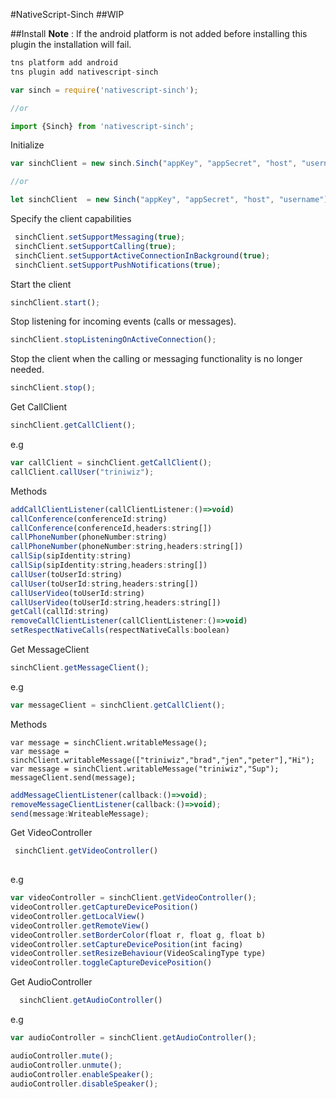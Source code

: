 #NativeScript-Sinch
##WIP

##Install
**Note** : If the android platform is not added before installing this plugin the installation will fail.

```js
tns platform add android 
tns plugin add nativescript-sinch
```


```js
var sinch = require('nativescript-sinch');

//or

import {Sinch} from 'nativescript-sinch';
```
Initialize 
```js
var sinchClient = new sinch.Sinch("appKey", "appSecret", "host", "username");

//or

let sinchClient  = new Sinch("appKey", "appSecret", "host", "username");
```

Specify the client capabilities

```js
 sinchClient.setSupportMessaging(true);
 sinchClient.setSupportCalling(true);
 sinchClient.setSupportActiveConnectionInBackground(true);
 sinchClient.setSupportPushNotifications(true);
```

Start the client
 ```js
 sinchClient.start();
```

Stop listening for incoming events (calls or messages).
 ```js
 sinchClient.stopListeningOnActiveConnection();
```
Stop the client when the calling or messaging functionality is no longer needed.
 ```js
 sinchClient.stop();
 ```
 
 Get CallClient 
 
 ```js
 sinchClient.getCallClient();
 ```
 e.g
 ```js
var callClient = sinchClient.getCallClient();
callClient.callUser("triniwiz");
 ```
 Methods
 
 ```js
addCallClientListener(callClientListener:()=>void)
callConference(conferenceId:string)
callConference(conferenceId,headers:string[])
callPhoneNumber(phoneNumber:string)
callPhoneNumber(phoneNumber:string,headers:string[])
callSip(sipIdentity:string)
callSip(sipIdentity:string,headers:string[])
callUser(toUserId:string)
callUser(toUserId:string,headers:string[])
callUserVideo(toUserId:string)
callUserVideo(toUserId:string,headers:string[])
getCall(callId:string)
removeCallClientListener(callClientListener:()=>void)
setRespectNativeCalls(respectNativeCalls:boolean)
 ```
 
 Get MessageClient
 
 ```js
 sinchClient.getMessageClient();
 ```
 
  e.g
 ```js
var messageClient = sinchClient.getCallClient();
 ```
 Methods
 
 ```
 var message = sinchClient.writableMessage();
 var message = sinchClient.writableMessage(["triniwiz","brad","jen","peter"],"Hi");
 var message = sinchClient.writableMessage("triniwiz","Sup");
 messageClient.send(message);
 ```
 
 ```js
addMessageClientListener(callback:()=>void);
removeMessageClientListener(callback:()=>void);
send(message:WriteableMessage);
```

Get VideoController

```js
 sinchClient.getVideoController()
  
```

e.g
```js
var videoController = sinchClient.getVideoController();
videoController.getCaptureDevicePosition() 
videoController.getLocalView() 
videoController.getRemoteView() 
videoController.setBorderColor(float r, float g, float b)
videoController.setCaptureDevicePosition(int facing)
videoController.setResizeBehaviour(VideoScalingType type)
videoController.toggleCaptureDevicePosition() 

```

Get AudioController

```js
  sinchClient.getAudioController()
```

e.g

```js
var audioController = sinchClient.getAudioController();

audioController.mute();
audioController.unmute();
audioController.enableSpeaker();
audioController.disableSpeaker();
```